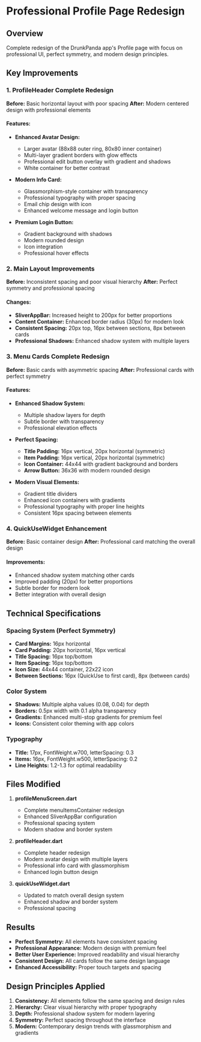 # Professional Profile Page Redesign

## Overview
Complete redesign of the DrunkPanda app's Profile page with focus on professional UI, perfect symmetry, and modern design principles.

## Key Improvements

### 1. ProfileHeader Complete Redesign
**Before:** Basic horizontal layout with poor spacing
**After:** Modern centered design with professional elements

#### Features:
- **Enhanced Avatar Design:**
  - Larger avatar (88x88 outer ring, 80x80 inner container)
  - Multi-layer gradient borders with glow effects
  - Professional edit button overlay with gradient and shadows
  - White container for better contrast

- **Modern Info Card:**
  - Glassmorphism-style container with transparency
  - Professional typography with proper spacing
  - Email chip design with icon
  - Enhanced welcome message and login button

- **Premium Login Button:**
  - Gradient background with shadows
  - Modern rounded design
  - Icon integration
  - Professional hover effects

### 2. Main Layout Improvements
**Before:** Inconsistent spacing and poor visual hierarchy
**After:** Perfect symmetry and professional spacing

#### Changes:
- **SliverAppBar:** Increased height to 200px for better proportions
- **Content Container:** Enhanced border radius (30px) for modern look
- **Consistent Spacing:** 20px top, 16px between sections, 8px between cards
- **Professional Shadows:** Enhanced shadow system with multiple layers

### 3. Menu Cards Complete Redesign
**Before:** Basic cards with asymmetric spacing
**After:** Professional cards with perfect symmetry

#### Features:
- **Enhanced Shadow System:**
  - Multiple shadow layers for depth
  - Subtle border with transparency
  - Professional elevation effects

- **Perfect Spacing:**
  - **Title Padding:** 16px vertical, 20px horizontal (symmetric)
  - **Item Padding:** 16px vertical, 20px horizontal (symmetric)
  - **Icon Container:** 44x44 with gradient background and borders
  - **Arrow Button:** 36x36 with modern rounded design

- **Modern Visual Elements:**
  - Gradient title dividers
  - Enhanced icon containers with gradients
  - Professional typography with proper line heights
  - Consistent 16px spacing between elements

### 4. QuickUseWidget Enhancement
**Before:** Basic container design
**After:** Professional card matching the overall design

#### Improvements:
- Enhanced shadow system matching other cards
- Improved padding (20px) for better proportions
- Subtle border for modern look
- Better integration with overall design

## Technical Specifications

### Spacing System (Perfect Symmetry)
- **Card Margins:** 16px horizontal
- **Card Padding:** 20px horizontal, 16px vertical
- **Title Spacing:** 16px top/bottom
- **Item Spacing:** 16px top/bottom
- **Icon Size:** 44x44 container, 22x22 icon
- **Between Sections:** 16px (QuickUse to first card), 8px (between cards)

### Color System
- **Shadows:** Multiple alpha values (0.08, 0.04) for depth
- **Borders:** 0.5px width with 0.1 alpha transparency
- **Gradients:** Enhanced multi-stop gradients for premium feel
- **Icons:** Consistent color theming with app colors

### Typography
- **Title:** 17px, FontWeight.w700, letterSpacing: 0.3
- **Items:** 16px, FontWeight.w500, letterSpacing: 0.2
- **Line Heights:** 1.2-1.3 for optimal readability

## Files Modified

1. **profileMenuScreen.dart**
   - Complete menuItemsContainer redesign
   - Enhanced SliverAppBar configuration
   - Professional spacing system
   - Modern shadow and border system

2. **profileHeader.dart**
   - Complete header redesign
   - Modern avatar design with multiple layers
   - Professional info card with glassmorphism
   - Enhanced login button design

3. **quickUseWidget.dart**
   - Updated to match overall design system
   - Enhanced shadow and border system
   - Professional spacing

## Results
- **Perfect Symmetry:** All elements have consistent spacing
- **Professional Appearance:** Modern design with premium feel
- **Better User Experience:** Improved readability and visual hierarchy
- **Consistent Design:** All cards follow the same design language
- **Enhanced Accessibility:** Proper touch targets and spacing

## Design Principles Applied
1. **Consistency:** All elements follow the same spacing and design rules
2. **Hierarchy:** Clear visual hierarchy with proper typography
3. **Depth:** Professional shadow system for modern layering
4. **Symmetry:** Perfect spacing throughout the interface
5. **Modern:** Contemporary design trends with glassmorphism and gradients
